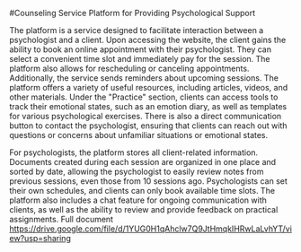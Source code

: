 #Counseling Service Platform for Providing Psychological Support

  The platform is a service designed to facilitate interaction between a psychologist and a client. Upon accessing the website, the client gains the ability to book an online appointment with their psychologist. They can select a convenient time slot and immediately pay for the session. The platform also allows for rescheduling or canceling appointments. Additionally, the service sends reminders about upcoming sessions.
  The platform offers a variety of useful resources, including articles, videos, and other materials. Under the "Practice" section, clients can access tools to track their emotional states, such as an emotion diary, as well as templates for various psychological exercises. There is also a direct communication button to contact the psychologist, ensuring that clients can reach out with questions or concerns about unfamiliar situations or emotional states.
  
  For psychologists, the platform stores all client-related information. Documents created during each session are organized in one place and sorted by date, allowing the psychologist to easily review notes from previous sessions, even those from 10 sessions ago. Psychologists can set their own schedules, and clients can only book available time slots. The platform also includes a chat feature for ongoing communication with clients, as well as the ability to review and provide feedback on practical assignments.
Full document https://drive.google.com/file/d/1YUG0H1qAhclw7Q9JtHmqkIHRwLaLvhYT/view?usp=sharing
